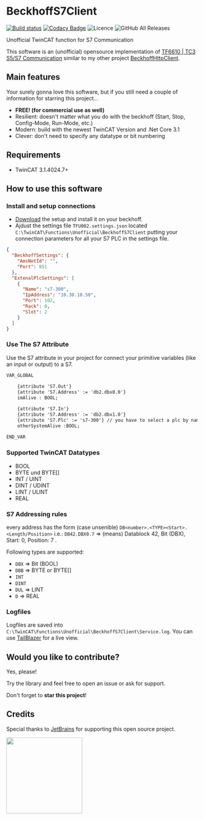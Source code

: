 # BeckhoffS7Client

[![Build status](https://ci.appveyor.com/api/projects/status/7qbba540vvgwj09a?svg=true)](https://ci.appveyor.com/project/fbarresi/beckhoffs7client)
[![Codacy Badge](https://api.codacy.com/project/badge/Grade/ce6d11762b254b939d76425339a4563b)](https://www.codacy.com/manual/fbarresi/BeckhoffS7Client?utm_source=github.com&amp;utm_medium=referral&amp;utm_content=fbarresi/BeckhoffS7Client&amp;utm_campaign=Badge_Grade)
![Licence](https://img.shields.io/github/license/fbarresi/BeckhoffS7Client.svg)
![GitHub All Releases](https://img.shields.io/github/downloads/fbarresi/BeckhoffS7Client/total)

Unofficial TwinCAT function for S7 Communication


This software is an (unofficial) opensource implementation of [TF6610 | TC3 S5/S7 Communication](https://www.beckhoff.com.ph/default.asp?twincat/tf6760.htm) similar to my other project [BeckhoffHttpClient](https://github.com/fbarresi/BeckhoffHttpClient).

## Main features

Your surely gonna love this software, but if you still need a couple of information for starring this project...

- **FREE! (for commercial use as well)**
- Resilient: doesn't matter what you do with the beckhoff (Start, Stop, Config-Mode, Run-Mode, etc.)
- Modern: build with the newest TwinCAT Version and .Net Core 3.1
- Clever: don't need to specify any datatype or bit numbering

## Requirements

- TwinCAT 3.1.4024.7+

## How to use this software

### Install and setup connections

- [Download](https://github.com/fbarresi/BeckhoffS7Client/releases/latest) the setup and install it on your beckhoff.
- Ajdust the settings file `TFU002.settings.json` located `C:\TwinCAT\Functions\Unofficial\BeckhoffS7Client` putting your connection parameters for all your S7 PLC in the settings file. 

```json
{
  "BeckhoffSettings": {
    "AmsNetId": "",
    "Port": 851
  },
  "ExtenalPlcSettings": [
    {
      "Name": "s7-300",
      "IpAddress": "10.30.10.50",
      "Port": 102,
      "Rack": 0,
      "Slot": 2
    }
  ]
}
```

### Use The S7 Attribute

Use the S7 attribute in your project for connect your primitive variables (like an input or output) to a S7.

```reStructuredText
VAR_GLOBAL
	
	{attribute 'S7.Out'}
	{attribute 'S7.Address' := 'db2.dbx0.0'}
	imAlive : BOOL;

	{attribute 'S7.In'}
	{attribute 'S7.Address' := 'db2.dbx1.0'}
	{attribute 'S7.Plc' := 's7-300'} // you have to select a plc by name only if you have more then one
	otherSystemAlive :BOOL;
	
END_VAR
```

### Supported TwinCAT Datatypes

- BOOL
- BYTE und BYTE[]
- INT / UINT
- DINT / UDINT
- LINT / ULINT
- REAL

### S7 Addressing rules

every address has the form (case unsenible) `DB<number>.<TYPE><Start>.<Length/Position>`
i.e.: `DB42.DBX0.7` => (means) Datablock 42, Bit (DBX), Start: 0, Position: 7 .

Following types are supported:
- `DBX` => Bit (BOOL)
- `DBB` => BYTE or BYTE[]
- `INT`
- `DINT`
- `DUL` => LINT
- `D` => REAL

### Logfiles

Logfiles are saved into `C:\TwinCAT\Functions\Unofficial\BeckhoffS7Client\Service.log`. 
You can use [TailBlazer](https://github.com/RolandPheasant/TailBlazer) for a live view.


## Would you like to contribute?

Yes, please!

Try the library and feel free to open an issue or ask for support. 

Don't forget to **star this project**! 

## Credits

Special thanks to [JetBrains](https://www.jetbrains.com/?from=BeckhoffS7Client) for supporting this open source project.

<a href="https://www.jetbrains.com/?from=BeckhoffS7Client"><img height="200" src="https://www.jetbrains.com/company/brand/img/jetbrains_logo.png"></a>


